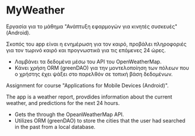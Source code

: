 # MyWeather

Εργασία για το μάθημα "Ανάπτυξη εφαρμογών για κινητές συσκευές" (Android).

Σκοπός του app είναι η ενημέρωση για τον καιρό, προβάλει πληροφοριές για τον τωρινό καιρό και προγνωστικά για τις επόμενες 24 ώρες.


- Λαμβάνει τα δεδομένα μέσω του API του OpenWeatherMap.
- Κάνει χρήση ORM (greenDAO) για την μοντελοποίηση των πόλεων που ο χρήστης έχει ψάξει στο παρελθόν σε τοπική βάση δεδομένων. 



Assignment for course "Applications for Mobile Devices (Android)".

The app is a weather report, provdides information about the current weather, and predictions for the next 24 hours. 

- Gets the through the OpeanWeatherMap API.
- Utilizes ORM (greenDAO) to store the cities that the user had searched in the past from a local database.
